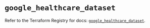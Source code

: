 # `google_healthcare_dataset`

Refer to the Terraform Registry for docs: [`google_healthcare_dataset`](https://registry.terraform.io/providers/hashicorp/google/6.20.0/docs/resources/healthcare_dataset).
